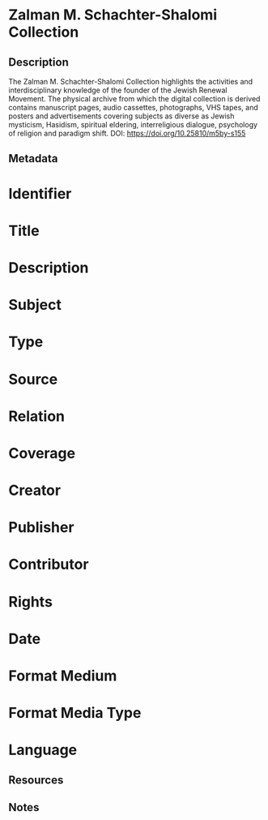 # Zalman M. Schachter-Shalomi Collection
## Description
The Zalman M. Schachter-Shalomi Collection highlights the activities and interdisciplinary knowledge of the founder of the Jewish Renewal Movement. The physical archive from which the digital collection is derived contains manuscript pages, audio cassettes, photographs, VHS tapes, and posters and advertisements covering subjects as diverse as Jewish mysticism, Hasidism, spiritual eldering, interreligious dialogue, psychology of religion and paradigm shift. DOI: https://doi.org/10.25810/m5by-s155
## Metadata
# Identifier
# Title
# Description
# Subject
# Type
# Source
# Relation
# Coverage
# Creator
# Publisher
# Contributor
# Rights
# Date
# Format Medium
# Format Media Type
# Language
## Resources
## Notes
